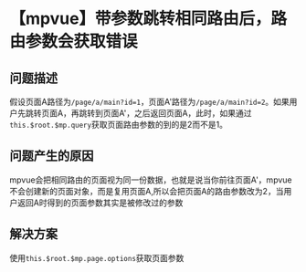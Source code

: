 # 【mpvue】带参数跳转相同路由后，路由参数会获取错误

## 问题描述
假设页面A路径为`/page/a/main?id=1`，页面A'路径为`/page/a/main?id=2`。如果用户先跳转页面A，再跳转到页面A'，之后返回页面A，此时，如果通过`this.$root.$mp.query`获取页面路由参数的到的是2而不是1。

## 问题产生的原因
mpvue会把相同路由的页面视为同一份数据，也就是说当你前往页面A'，mpvue不会创建新的页面对象，而是复用页面A,所以会把页面A的路由参数改为2，当用户返回A时得到的页面参数其实是被修改过的参数

## 解决方案
使用`this.$root.$mp.page.options`获取页面参数